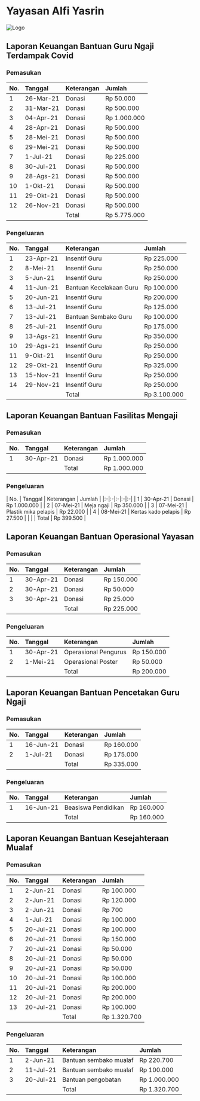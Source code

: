# Yayasan Alfi Yasrin

![Logo](https://alfiyasrin.github.io/donations/logo.png)

## Laporan Keuangan Bantuan Guru Ngaji Terdampak Covid

### Pemasukan

| No. | Tanggal | Keterangan | Jumlah |
|:-|:-|:-|:-|
| 1 | 26-Mar-21 | Donasi | Rp    50.000 |
| 2 | 31-Mar-21 | Donasi | Rp   500.000 |
| 3 | 04-Apr-21 | Donasi | Rp 1.000.000 |
| 4 | 28-Apr-21 | Donasi | Rp   500.000 |
| 5 | 28-Mei-21 | Donasi | Rp 500.000 |
| 6 | 29-Mei-21 | Donasi | Rp 500.000 |
| 7 | 1-Jul-21 | Donasi | Rp 225.000 |
| 8 | 30-Jul-21 | Donasi | Rp 500.000 |
| 9 | 28-Ags-21 | Donasi | Rp 500.000 |
| 10 | 1-Okt-21 | Donasi | Rp 500.000 |
| 11 | 29-Okt-21 | Donasi | Rp 500.000 |
| 12 | 26-Nov-21 | Donasi | Rp 500.000 |
|  |  | Total | Rp 5.775.000 |

### Pengeluaran

| No. | Tanggal | Keterangan | Jumlah |
|:-|:-|:-|:-|
| 1 | 23-Apr-21 | Insentif Guru | Rp    225.000 |
| 2 | 8-Mei-21 | Insentif Guru | Rp   250.000 |
| 3 | 5-Jun-21 | Insentif Guru | Rp 250.000 |
| 4 | 11-Jun-21 | Bantuan Kecelakaan Guru | Rp   100.000 |
| 5 | 20-Jun-21 | Insentif Guru | Rp 200.000 |
| 6 | 13-Jul-21 | Insentif Guru | Rp 125.000 |
| 7 | 13-Jul-21 | Bantuan Sembako Guru | Rp 100.000 |
| 8 | 25-Jul-21 | Insentif Guru | Rp 175.000 |
| 9 | 13-Ags-21 | Insentif Guru | Rp 350.000 |
| 10 | 29-Ags-21 | Insentif Guru | Rp 250.000 |
| 11 | 9-Okt-21 | Insentif Guru | Rp 250.000 |
| 12 | 29-Okt-21 | Insentif Guru | Rp 325.000 |
| 13 | 15-Nov-21 | Insentif Guru | Rp 250.000 |
| 14 | 29-Nov-21 | Insentif Guru | Rp 250.000 |
|  |  | Total | Rp 3.100.000 |

## Laporan Keuangan Bantuan Fasilitas Mengaji

### Pemasukan

| No. | Tanggal | Keterangan | Jumlah |
|:-|:-|:-|:-|
| 1 | 30-Apr-21 | Donasi | Rp 1.000.000 |
|  |  | Total | Rp 1.000.000 |

### Pengeluaran

| No. | Tanggal | Keterangan | Jumlah |
|:-|:-|:-|:-|:-|
| 1 | 30-Apr-21 | Donasi | Rp 1.000.000 |
| 2 | 07-Mei-21 | Meja ngaji | Rp 350.000 |
| 3 | 07-Mei-21 | Plastik mika pelapis | Rp 22.000 |
| 4 | 08-Mei-21 | Kertas kado pelapis | Rp 27.500 |
|  |  | Total | Rp 399.500 |

## Laporan Keuangan Bantuan Operasional Yayasan

### Pemasukan

| No. | Tanggal | Keterangan | Jumlah |
|:-|:-|:-|:-|
| 1 | 30-Apr-21 | Donasi | Rp 150.000 |
| 2 | 30-Apr-21 | Donasi | Rp 50.000 |
| 3 | 30-Apr-21 | Donasi | Rp 25.000 |
|  |  | Total | Rp 225.000 |

### Pengeluaran

| No. | Tanggal | Keterangan | Jumlah |
|:-|:-|:-|:-|
| 1 | 30-Apr-21 | Operasional Pengurus | Rp 150.000 |
| 2 | 1-Mei-21 | Operasional Poster | Rp 50.000 |
|  |  | Total | Rp 200.000 |

## Laporan Keuangan Bantuan Pencetakan Guru Ngaji

### Pemasukan

| No. | Tanggal | Keterangan | Jumlah |
|:-|:-|:-|:-|
| 1 | 16-Jun-21 | Donasi | Rp 160.000 |
| 2 | 1-Jul-21 | Donasi | Rp 175.000 |
|  |  | Total | Rp 335.000 |

### Pengeluaran

| No. | Tanggal | Keterangan | Jumlah |
|:-|:-|:-|:-|
| 1 | 16-Jun-21 | Beasiswa Pendidikan | Rp 160.000 |
|  |  | Total | Rp 160.000 |

## Laporan Keuangan Bantuan Kesejahteraan Mualaf

### Pemasukan

| No. | Tanggal | Keterangan | Jumlah |
|:-|:-|:-|:-|
| 1 | 2-Jun-21 | Donasi | Rp 100.000 |
| 2 | 2-Jun-21 | Donasi | Rp 120.000 |
| 3 | 2-Jun-21 | Donasi | Rp 700 |
| 4 | 1-Jul-21 | Donasi | Rp 100.000 |
| 5 | 20-Jul-21 | Donasi | Rp 100.000 |
| 6 | 20-Jul-21 | Donasi | Rp 150.000 |
| 7 | 20-Jul-21 | Donasi | Rp 50.000 |
| 8 | 20-Jul-21 | Donasi | Rp 50.000 |
| 9 | 20-Jul-21 | Donasi | Rp 50.000 |
| 10 | 20-Jul-21 | Donasi | Rp 100.000 |
| 11 | 20-Jul-21 | Donasi | Rp 200.000 |
| 12 | 20-Jul-21 | Donasi | Rp 200.000 |
| 13 | 20-Jul-21 | Donasi | Rp 100.000 |
|  |  | Total | Rp 1.320.700 |

### Pengeluaran

| No. | Tanggal | Keterangan | Jumlah |
|:-|:-|:-|:-|
| 1 | 2-Jun-21 | Bantuan sembako mualaf | Rp 220.700 |
| 2 | 11-Jul-21 | Bantuan sembako mualaf | Rp 100.000 |
| 3 | 20-Jul-21 | Bantuan pengobatan | Rp 1.000.000 |
|  |  | Total | Rp 1.320.700 |
